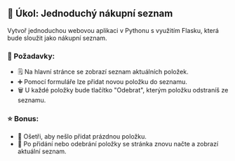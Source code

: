 ## 📝 Úkol: Jednoduchý nákupní seznam

Vytvoř jednoduchou webovou aplikaci v Pythonu s využitím Flasku, která bude sloužit jako nákupní seznam.

### 🛒 Požadavky:
- 🗒️ Na hlavní stránce se zobrazí seznam aktuálních položek.
- ➕ Pomocí formuláře lze přidat novou položku do seznamu.
- 🗑️ U každé položky bude tlačítko "Odebrat", kterým položku odstraníš ze seznamu.

### ⭐ Bonus:
- 🚫 Ošetři, aby nešlo přidat prázdnou položku.
- 🔄 Po přidání nebo odebrání položky se stránka znovu načte a zobrazí aktuální seznam.
